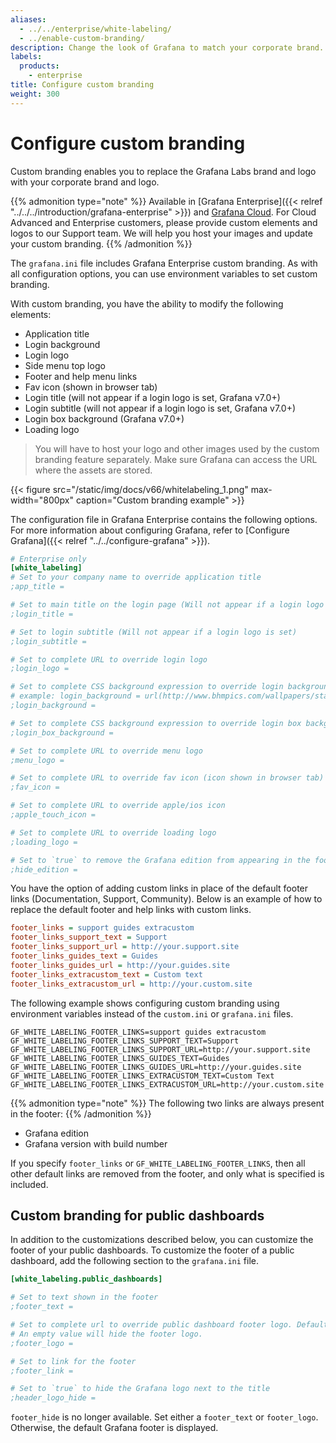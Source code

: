 ```yaml
---
aliases:
  - ../../enterprise/white-labeling/
  - ../enable-custom-branding/
description: Change the look of Grafana to match your corporate brand.
labels:
  products:
    - enterprise
title: Configure custom branding
weight: 300
---
```


# Configure custom branding

Custom branding enables you to replace the Grafana Labs brand and logo with your corporate brand and logo.

{{% admonition type="note" %}}
Available in [Grafana Enterprise]({{< relref "../../../introduction/grafana-enterprise" >}}) and [Grafana Cloud](/docs/grafana-cloud). For Cloud Advanced and Enterprise customers, please provide custom elements and logos to our Support team. We will help you host your images and update your custom branding.
{{% /admonition %}}

The `grafana.ini` file includes Grafana Enterprise custom branding. As with all configuration options, you can use environment variables to set custom branding.

With custom branding, you have the ability to modify the following elements:

- Application title
- Login background
- Login logo
- Side menu top logo
- Footer and help menu links
- Fav icon (shown in browser tab)
- Login title (will not appear if a login logo is set, Grafana v7.0+)
- Login subtitle (will not appear if a login logo is set, Grafana v7.0+)
- Login box background (Grafana v7.0+)
- Loading logo

> You will have to host your logo and other images used by the custom branding feature separately. Make sure Grafana can access the URL where the assets are stored.

{{< figure src="/static/img/docs/v66/whitelabeling_1.png" max-width="800px" caption="Custom branding example" >}}

The configuration file in Grafana Enterprise contains the following options. For more information about configuring Grafana, refer to [Configure Grafana]({{< relref "../../configure-grafana" >}}).

```ini
# Enterprise only
[white_labeling]
# Set to your company name to override application title
;app_title =

# Set to main title on the login page (Will not appear if a login logo is set)
;login_title =

# Set to login subtitle (Will not appear if a login logo is set)
;login_subtitle =

# Set to complete URL to override login logo
;login_logo =

# Set to complete CSS background expression to override login background
# example: login_background = url(http://www.bhmpics.com/wallpapers/starfield-1920x1080.jpg)
;login_background =

# Set to complete CSS background expression to override login box background
;login_box_background =

# Set to complete URL to override menu logo
;menu_logo =

# Set to complete URL to override fav icon (icon shown in browser tab)
;fav_icon =

# Set to complete URL to override apple/ios icon
;apple_touch_icon =

# Set to complete URL to override loading logo
;loading_logo =

# Set to `true` to remove the Grafana edition from appearing in the footer
;hide_edition =
```

You have the option of adding custom links in place of the default footer links (Documentation, Support, Community). Below is an example of how to replace the default footer and help links with custom links.

```ini
footer_links = support guides extracustom
footer_links_support_text = Support
footer_links_support_url = http://your.support.site
footer_links_guides_text = Guides
footer_links_guides_url = http://your.guides.site
footer_links_extracustom_text = Custom text
footer_links_extracustom_url = http://your.custom.site
```

The following example shows configuring custom branding using environment variables instead of the `custom.ini` or `grafana.ini` files.

```
GF_WHITE_LABELING_FOOTER_LINKS=support guides extracustom
GF_WHITE_LABELING_FOOTER_LINKS_SUPPORT_TEXT=Support
GF_WHITE_LABELING_FOOTER_LINKS_SUPPORT_URL=http://your.support.site
GF_WHITE_LABELING_FOOTER_LINKS_GUIDES_TEXT=Guides
GF_WHITE_LABELING_FOOTER_LINKS_GUIDES_URL=http://your.guides.site
GF_WHITE_LABELING_FOOTER_LINKS_EXTRACUSTOM_TEXT=Custom Text
GF_WHITE_LABELING_FOOTER_LINKS_EXTRACUSTOM_URL=http://your.custom.site
```

{{% admonition type="note" %}}
The following two links are always present in the footer:
{{% /admonition %}}

- Grafana edition
- Grafana version with build number

If you specify `footer_links` or `GF_WHITE_LABELING_FOOTER_LINKS`, then all other default links are removed from the footer, and only what is specified is included.

## Custom branding for public dashboards

In addition to the customizations described below, you can customize the footer of your public dashboards.
To customize the footer of a public dashboard, add the following section to the `grafana.ini` file.

```ini
[white_labeling.public_dashboards]

# Set to text shown in the footer
;footer_text =

# Set to complete url to override public dashboard footer logo. Default is `grafana-logo` and will display the Grafana logo.
# An empty value will hide the footer logo.
;footer_logo =

# Set to link for the footer
;footer_link =

# Set to `true` to hide the Grafana logo next to the title
;header_logo_hide =
```

`footer_hide` is no longer available. Set either a `footer_text` or `footer_logo`. Otherwise, the default Grafana footer is displayed.
